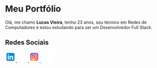 # Meu Portfólio

<p>Olá, me chamo <strong>Lucas Vieira</strong>, tenho 23 anos, sou técnico em Redes de Computadores e estou estudando para ser um Desenvolvedor Full Stack.</p>

<h2>Redes Sociais</h2>
<div>
<a href="https://www.linkedin.com/in/lucvieira/">
    <img src="./assets/images/redes_sociais/linkedin_icon.svg" alt="LinkedIn" width=35>
</a>
<a href="mailto:lukasveras14@gmail.com">
    <img src="./assets/images/redes_sociais/github_icon.svg" alt="Github" width=35>
</a>
<a href="https://www.instagram.com/luckyss.v/">
    <img src="./assets/images/redes_sociais/instagram_icon.svg" alt="Instagram" width=35>
</a>
<a href="https://www.instagram.com/luckyss.v/">
    <img src="./assets/images/redes_sociais/tiktok_icon.svg" alt="TikTok" width=35>
</a>
</div>